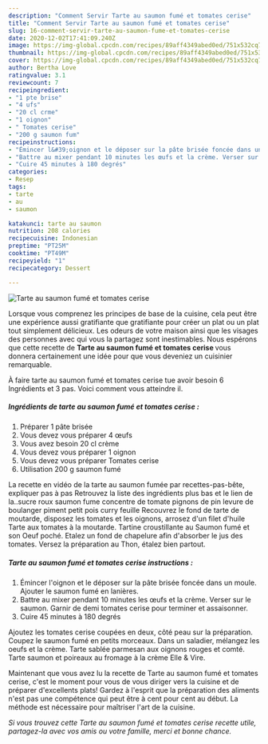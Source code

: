 ```yaml
---
description: "Comment Servir Tarte au saumon fumé et tomates cerise"
title: "Comment Servir Tarte au saumon fumé et tomates cerise"
slug: 16-comment-servir-tarte-au-saumon-fume-et-tomates-cerise
date: 2020-12-02T17:41:09.240Z
image: https://img-global.cpcdn.com/recipes/89aff4349abed0ed/751x532cq70/tarte-au-saumon-fume-et-tomates-cerise-photo-principale-de-la-recette.jpg
thumbnail: https://img-global.cpcdn.com/recipes/89aff4349abed0ed/751x532cq70/tarte-au-saumon-fume-et-tomates-cerise-photo-principale-de-la-recette.jpg
cover: https://img-global.cpcdn.com/recipes/89aff4349abed0ed/751x532cq70/tarte-au-saumon-fume-et-tomates-cerise-photo-principale-de-la-recette.jpg
author: Bertha Love
ratingvalue: 3.1
reviewcount: 7
recipeingredient:
- "1 pte brise"
- "4 ufs"
- "20 cl crme"
- "1 oignon"
- " Tomates cerise"
- "200 g saumon fum"
recipeinstructions:
- "Émincer l&#39;oignon et le déposer sur la pâte brisée foncée dans un moule. Ajouter le saumon fumé en lanières."
- "Battre au mixer pendant 10 minutes les œufs et la crème. Verser sur le saumon. Garnir de demi tomates cerise pour terminer et assaisonner."
- "Cuire 45 minutes à 180 degrés"
categories:
- Resep
tags:
- tarte
- au
- saumon

katakunci: tarte au saumon 
nutrition: 208 calories
recipecuisine: Indonesian
preptime: "PT25M"
cooktime: "PT49M"
recipeyield: "1"
recipecategory: Dessert

---
```



![Tarte au saumon fumé et tomates cerise](https://img-global.cpcdn.com/recipes/89aff4349abed0ed/751x532cq70/tarte-au-saumon-fume-et-tomates-cerise-photo-principale-de-la-recette.jpg)

Lorsque vous comprenez les principes de base de la cuisine, cela peut être une expérience aussi gratifiante que gratifiante pour créer un plat ou un plat tout simplement délicieux. Les odeurs de votre maison ainsi que les visages des personnes avec qui vous la partagez sont inestimables. Nous espérons que cette recette de <strong> Tarte au saumon fumé et tomates cerise </strong> vous donnera certainement une idée pour que vous deveniez un cuisinier remarquable.

<!--inarticleads1-->

À faire tarte au saumon fumé et tomates cerise tue avoir besoin 6 Ingrédients et 3 pas. Voici comment vous atteindre il.

##### Ingrédients de tarte au saumon fumé et tomates cerise :

1. Préparer 1 pâte brisée
1. Vous devez vous préparer 4 œufs
1. Vous avez besoin 20 cl crème
1. Vous devez vous préparer 1 oignon
1. Vous devez vous préparer  Tomates cerise
1. Utilisation 200 g saumon fumé


La recette en vidéo de la tarte au saumon fumée par recettes-pas-bête, expliquer pas à pas Retrouvez la liste des ingrédients plus bas et le lien de la..sucre roux saumon fume concentre de tomate pignons de pin levure de boulanger piment petit pois curry feuille Recouvrez le fond de tarte de moutarde, disposez les tomates et les oignons, arrosez d&#39;un filet d&#39;huile Tarte aux tomates à la moutarde. Tartine croustillante au Saumon fumé et son Oeuf poché. Etalez un fond de chapelure afin d&#39;absorber le jus des tomates. Versez la préparation au Thon, étalez bien partout. 

<!--inarticleads2-->

##### Tarte au saumon fumé et tomates cerise instructions :

1. Émincer l&#39;oignon et le déposer sur la pâte brisée foncée dans un moule. Ajouter le saumon fumé en lanières.
1. Battre au mixer pendant 10 minutes les œufs et la crème. Verser sur le saumon. Garnir de demi tomates cerise pour terminer et assaisonner.
1. Cuire 45 minutes à 180 degrés


Ajoutez les tomates cerise coupées en deux, côté peau sur la préparation. Coupez le saumon fumé en petits morceaux. Dans un saladier, mélangez les oeufs et la crème. Tarte sablée parmesan aux oignons rouges et comté. Tarte saumon et poireaux au fromage à la crème Elle &amp; Vire. 

<!--inarticleads1-->

<p>
Maintenant que vous avez lu la recette de Tarte au saumon fumé et tomates cerise, c'est le moment pour vous de vous diriger vers la cuisine et de préparer d'excellents plats! Gardez à l'esprit que la préparation des aliments n'est pas une compétence qui peut être à cent pour cent au début. La méthode est nécessaire pour maîtriser l'art de la cuisine.
</p>

<p>
<i>Si vous trouvez cette Tarte au saumon fumé et tomates cerise recette utile, partagez-la avec vos amis ou votre famille, merci et bonne chance.</i>
</p>
